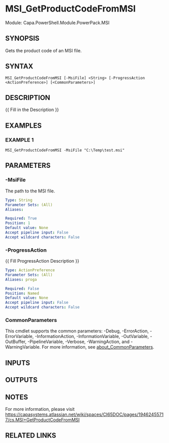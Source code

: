 # MSI_GetProductCodeFromMSI

Module: Capa.PowerShell.Module.PowerPack.MSI

## SYNOPSIS
Gets the product code of an MSI file.

## SYNTAX

```
MSI_GetProductCodeFromMSI [-MsiFile] <String> [-ProgressAction <ActionPreference>] [<CommonParameters>]
```

## DESCRIPTION
{{ Fill in the Description }}

## EXAMPLES

### EXAMPLE 1
```
MSI_GetProductCodeFromMSI -MsiFile "C:\Temp\test.msi"
```

## PARAMETERS

### -MsiFile
The path to the MSI file.

```yaml
Type: String
Parameter Sets: (All)
Aliases:

Required: True
Position: 1
Default value: None
Accept pipeline input: False
Accept wildcard characters: False
```

### -ProgressAction
{{ Fill ProgressAction Description }}

```yaml
Type: ActionPreference
Parameter Sets: (All)
Aliases: proga

Required: False
Position: Named
Default value: None
Accept pipeline input: False
Accept wildcard characters: False
```

### CommonParameters
This cmdlet supports the common parameters: -Debug, -ErrorAction, -ErrorVariable, -InformationAction, -InformationVariable, -OutVariable, -OutBuffer, -PipelineVariable, -Verbose, -WarningAction, and -WarningVariable. For more information, see [about_CommonParameters](http://go.microsoft.com/fwlink/?LinkID=113216).

## INPUTS

## OUTPUTS

## NOTES
For more information, please visit https://capasystems.atlassian.net/wiki/spaces/CI65DOC/pages/19462455717/cs.MSI+GetProductCodeFromMSI

## RELATED LINKS
